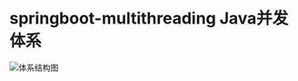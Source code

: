 springboot-multithreading  Java并发体系
===
![体系结构图]("https://raw.githubusercontent.com/mingji2209/springboot-restudy/master/springboot-multithreading/src/main/resources/imageE:\myprojects\2020\springboot-restudy\springboot-multithreading\src\main\resources\image\duoxian1.jpg")



